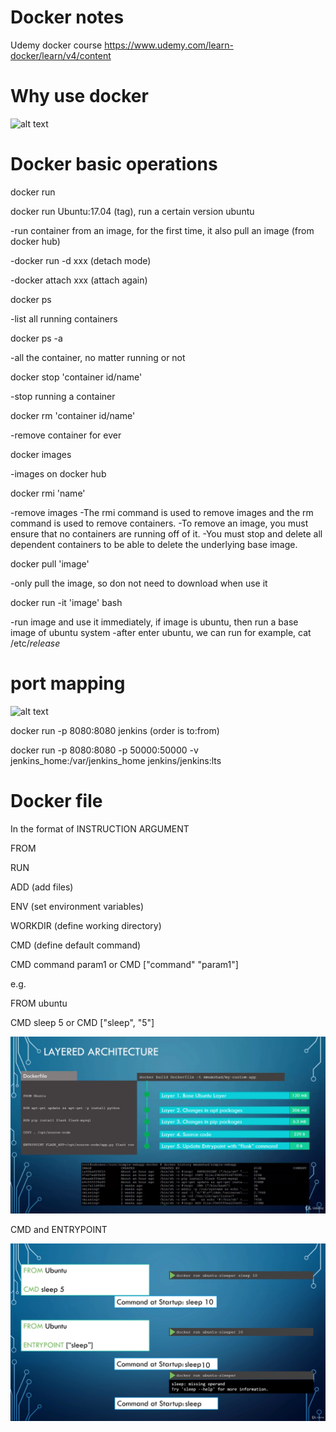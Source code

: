 # Docker notes
Udemy docker course
https://www.udemy.com/learn-docker/learn/v4/content

# Why use docker

![alt text](https://github.com/duozhanggithub/udemy-docker-course/blob/master/explaination%20of%20containers.png)

# Docker basic operations

docker run

docker run Ubuntu:17.04 (tag), run a certain version ubuntu

-run container from an image, for the first time, it also pull an image (from docker hub)

-docker run -d xxx (detach mode)

-docker attach xxx (attach again)

docker ps

-list all running containers

docker ps -a

-all the container, no matter running or not

docker stop 'container id/name'

-stop running a container

docker rm 'container id/name'

-remove container for ever

docker images

-images on docker hub

docker rmi 'name'

-remove images
-The rmi command is used to remove images and the rm command is used to remove containers. 
-To remove an image, you must ensure that no containers are running off of it. 
-You must stop and delete all dependent containers to be able to delete the underlying base image.

docker pull 'image'

-only pull the image, so don not need to download when use it

docker run -it 'image' bash

-run image and use it immediately, if image is ubuntu, then run a base image of ubuntu system
-after enter ubuntu, we can run for example, cat /etc/*release*

# port mapping

![alt text](https://github.com/duozhanggithub/udemy-docker-course/blob/master/docker%20port%20mapping.png)

docker run -p 8080:8080 jenkins (order is to:from)

docker run -p 8080:8080 -p 50000:50000 -v jenkins_home:/var/jenkins_home jenkins/jenkins:lts

# Docker file

In the format of INSTRUCTION ARGUMENT

FROM

RUN

ADD (add files)

ENV (set environment variables)

WORKDIR (define working directory)

CMD (define default command)

CMD command param1 or CMD ["command" "param1"]

e.g. 

FROM ubuntu

CMD sleep 5 or CMD ["sleep", "5"]

![alt text](https://github.com/duozhanggithub/Docker-notes/blob/master/Dockerfile%20procedures.png)

CMD and ENTRYPOINT

![alt text](https://github.com/duozhanggithub/Docker-notes/blob/master/CMD%20and%20Entrypoint.png)
